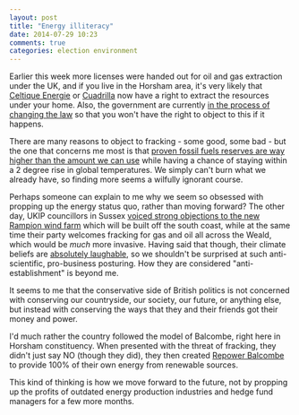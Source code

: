 ```yaml
---
layout: post
title: "Energy illiteracy"
date: 2014-07-29 10:23
comments: true
categories: election environment
---
```


Earlier this week more licenses were handed out for oil and gas extraction under the UK, and if you live in the Horsham area, it's very likely that [Celtique Energie](https://www.og.decc.gov.uk/eng/fox/decc/PED300X/licence?LICENCE_TYPE=PEDL&LICENCE_NO=243) or [Cuadrilla](https://www.og.decc.gov.uk/eng/fox/decc/PED300X/licence?LICENCE_TYPE=PEDL&LICENCE_NO=244) now have a right to extract the resources under your home. Also, the government are currently [in the process of changing the law](https://www.gov.uk/government/consultations/underground-drilling-access) so that you won't have the right to object to this if it happens.

There are many reasons to object to fracking - some good, some bad - but the one that concerns me most is that [proven fossil fuels reserves are way higher than the amount we can use](http://www.economist.com/news/business/21577097-either-governments-are-not-serious-about-climate-change-or-fossil-fuel-firms-are) while having a chance of staying within a 2 degree rise in global temperatures. We simply can't burn what we already have, so finding more seems a wilfully ignorant course.

Perhaps someone can explain to me why we seem so obsessed with propping up the energy status quo, rather than moving forward? The other day, UKIP councillors in Sussex [voiced strong objections to the new Rampion wind farm](http://www.wscountytimes.co.uk/news/letters/letter-petition-to-stop-new-wind-farm-1-6195820) which will be built off the south coast, while at the same time their party welcomes fracking for gas and oil all across the Weald, which would be *much* more invasive. Having said that though, their climate beliefs are [absolutely laughable](https://en.wikipedia.org/wiki/UKIP#Energy.2C_environment_and_climate_change), so we shouldn't be surprised at such anti-scientific, pro-business posturing. How they are considered "anti-establishment" is beyond me.

It seems to me that the conservative side of British politics is not concerned with conserving our countryside, our society, our future, or anything else, but instead with conserving the ways that they and their friends got their money and power.

I'd much rather the country followed the model of Balcombe, right here in Horsham constituency. When presented with the threat of fracking, they didn't just say NO (though they did), they then created [Repower Balcombe](http://www.repowerbalcombe.com) to provide 100% of their own energy from renewable sources.

This kind of thinking is how we move forward to the future, not by propping up the profits of outdated energy production industries and hedge fund managers for a few more months.
